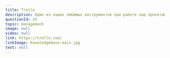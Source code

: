 ```yaml
---
title: Trello
description: Один из наших любимых инструментов при работе над проектами. Простота и удобство! 
questionId: 24
topic: management
image: null
video: null
link: https://trello.com/
linkImage: knowledgebase-main.jpg
text: null
---
```

